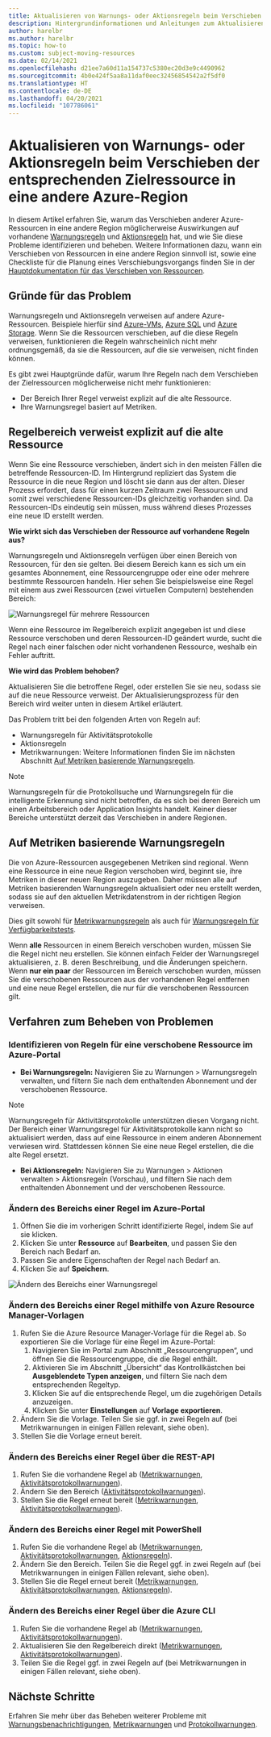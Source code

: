```yaml
---
title: Aktualisieren von Warnungs- oder Aktionsregeln beim Verschieben der entsprechenden Zielressource in eine andere Azure-Region
description: Hintergrundinformationen und Anleitungen zum Aktualisieren von Warnungs- oder Aktionsregeln beim Verschieben der entsprechenden Zielressource in eine andere Azure-Region
author: harelbr
ms.author: harelbr
ms.topic: how-to
ms.custom: subject-moving-resources
ms.date: 02/14/2021
ms.openlocfilehash: d21ee7a60d11a154737c5380ec20d3e9c4490962
ms.sourcegitcommit: 4b0e424f5aa8a11daf0eec32456854542a2f5df0
ms.translationtype: HT
ms.contentlocale: de-DE
ms.lasthandoff: 04/20/2021
ms.locfileid: "107786061"
---
```

# <a name="how-to-update-alert-rules-or-action-rules-when-their-target-resource-moves-to-a-different-azure-region"></a>Aktualisieren von Warnungs- oder Aktionsregeln beim Verschieben der entsprechenden Zielressource in eine andere Azure-Region

In diesem Artikel erfahren Sie, warum das Verschieben anderer Azure-Ressourcen in eine andere Region möglicherweise Auswirkungen auf vorhandene [Warnungsregeln](./alerts-overview.md) und [Aktionsregeln](./alerts-action-rules.md) hat, und wie Sie diese Probleme identifizieren und beheben. Weitere Informationen dazu, wann ein Verschieben von Ressourcen in eine andere Region sinnvoll ist, sowie eine Checkliste für die Planung eines Verschiebungsvorgangs finden Sie in der [Hauptdokumentation für das Verschieben von Ressourcen](../../azure-resource-manager/management/move-resources-overview.md).

## <a name="why-the-problem-exists"></a>Gründe für das Problem

Warnungsregeln und Aktionsregeln verweisen auf andere Azure-Ressourcen. Beispiele hierfür sind [Azure-VMs](../../site-recovery/azure-to-azure-tutorial-migrate.md), [Azure SQL](../../azure-sql/database/move-resources-across-regions.md) und [Azure Storage](../../storage/common/storage-account-move.md). Wenn Sie die Ressourcen verschieben, auf die diese Regeln verweisen, funktionieren die Regeln wahrscheinlich nicht mehr ordnungsgemäß, da sie die Ressourcen, auf die sie verweisen, nicht finden können.

Es gibt zwei Hauptgründe dafür, warum Ihre Regeln nach dem Verschieben der Zielressourcen möglicherweise nicht mehr funktionieren:

- Der Bereich Ihrer Regel verweist explizit auf die alte Ressource.
- Ihre Warnungsregel basiert auf Metriken.

## <a name="rule-scope-explicitly-refers-to-the-old-resource"></a>Regelbereich verweist explizit auf die alte Ressource

Wenn Sie eine Ressource verschieben, ändert sich in den meisten Fällen die betreffende Ressourcen-ID. Im Hintergrund repliziert das System die Ressource in die neue Region und löscht sie dann aus der alten. Dieser Prozess erfordert, dass für einen kurzen Zeitraum zwei Ressourcen und somit zwei verschiedene Ressourcen-IDs gleichzeitig vorhanden sind. Da Ressourcen-IDs eindeutig sein müssen, muss während dieses Prozesses eine neue ID erstellt werden. 

**Wie wirkt sich das Verschieben der Ressource auf vorhandene Regeln aus?**

Warnungsregeln und Aktionsregeln verfügen über einen Bereich von Ressourcen, für den sie gelten. Bei diesem Bereich kann es sich um ein gesamtes Abonnement, eine Ressourcengruppe oder eine oder mehrere bestimmte Ressourcen handeln.
Hier sehen Sie beispielsweise eine Regel mit einem aus zwei Ressourcen (zwei virtuellen Computern) bestehenden Bereich:

![Warnungsregel für mehrere Ressourcen](media/alerts-resource-move/multi-resource-alert-rule.png)

Wenn eine Ressource im Regelbereich explizit angegeben ist und diese Ressource verschoben und deren Ressourcen-ID geändert wurde, sucht die Regel nach einer falschen oder nicht vorhandenen Ressource, weshalb ein Fehler auftritt.

**Wie wird das Problem behoben?**

Aktualisieren Sie die betroffene Regel, oder erstellen Sie sie neu, sodass sie auf die neue Ressource verweist. Der Aktualisierungsprozess für den Bereich wird weiter unten in diesem Artikel erläutert.

Das Problem tritt bei den folgenden Arten von Regeln auf:

- Warnungsregeln für Aktivitätsprotokolle
- Aktionsregeln
- Metrikwarnungen: Weitere Informationen finden Sie im nächsten Abschnitt [Auf Metriken basierende Warnungsregeln](#alert-rules-based-on-metrics).

> [!NOTE]
> Warnungsregeln für die Protokollsuche und Warnungsregeln für die intelligente Erkennung sind nicht betroffen, da es sich bei deren Bereich um einen Arbeitsbereich oder Application Insights handelt. Keiner dieser Bereiche unterstützt derzeit das Verschieben in andere Regionen.

## <a name="alert-rules-based-on-metrics"></a>Auf Metriken basierende Warnungsregeln

Die von Azure-Ressourcen ausgegebenen Metriken sind regional. Wenn eine Ressource in eine neue Region verschoben wird, beginnt sie, ihre Metriken in dieser neuen Region auszugeben. Daher müssen alle auf Metriken basierenden Warnungsregeln aktualisiert oder neu erstellt werden, sodass sie auf den aktuellen Metrikdatenstrom in der richtigen Region verweisen.

Dies gilt sowohl für [Metrikwarnungsregeln](alerts-metric-overview.md) als auch für [Warnungsregeln für Verfügbarkeitstests](../app/monitor-web-app-availability.md).

Wenn **alle** Ressourcen in einem Bereich verschoben wurden, müssen Sie die Regel nicht neu erstellen. Sie können einfach Felder der Warnungsregel aktualisieren, z. B. deren Beschreibung, und die Änderungen speichern.
Wenn **nur ein paar** der Ressourcen im Bereich verschoben wurden, müssen Sie die verschobenen Ressourcen aus der vorhandenen Regel entfernen und eine neue Regel erstellen, die nur für die verschobenen Ressourcen gilt.

## <a name="procedures-to-fix-problems"></a>Verfahren zum Beheben von Problemen

### <a name="identifying-rules-associated-with-a-moved-resource-from-the-azure-portal"></a>Identifizieren von Regeln für eine verschobene Ressource im Azure-Portal

- **Bei Warnungsregeln:** Navigieren Sie zu Warnungen > Warnungsregeln verwalten, und filtern Sie nach dem enthaltenden Abonnement und der verschobenen Ressource.
> [!NOTE]
> Warnungsregeln für Aktivitätsprotokolle unterstützen diesen Vorgang nicht. Der Bereich einer Warnungsregel für Aktivitätsprotokolle kann nicht so aktualisiert werden, dass auf eine Ressource in einem anderen Abonnement verwiesen wird. Stattdessen können Sie eine neue Regel erstellen, die die alte Regel ersetzt.

- **Bei Aktionsregeln:** Navigieren Sie zu Warnungen > Aktionen verwalten > Aktionsregeln (Vorschau), und filtern Sie nach dem enthaltenden Abonnement und der verschobenen Ressource.

### <a name="change-scope-of-a-rule-from-the-azure-portal"></a>Ändern des Bereichs einer Regel im Azure-Portal

1. Öffnen Sie die im vorherigen Schritt identifizierte Regel, indem Sie auf sie klicken.
2. Klicken Sie unter **Ressource** auf **Bearbeiten**, und passen Sie den Bereich nach Bedarf an.
3. Passen Sie andere Eigenschaften der Regel nach Bedarf an.
4. Klicken Sie auf **Speichern**.

![Ändern des Bereichs einer Warnungsregel](media/alerts-resource-move/change-alert-rule-scope.png)

### <a name="change-the-scope-of-a-rule-using-azure-resource-manager-templates"></a>Ändern des Bereichs einer Regel mithilfe von Azure Resource Manager-Vorlagen

1. Rufen Sie die Azure Resource Manager-Vorlage für die Regel ab.   So exportieren Sie die Vorlage für eine Regel im Azure-Portal:
   1. Navigieren Sie im Portal zum Abschnitt „Ressourcengruppen“, und öffnen Sie die Ressourcengruppe, die die Regel enthält.
   2. Aktivieren Sie im Abschnitt „Übersicht“ das Kontrollkästchen bei **Ausgeblendete Typen anzeigen**, und filtern Sie nach dem entsprechenden Regeltyp.
   3. Klicken Sie auf die entsprechende Regel, um die zugehörigen Details anzuzeigen.
   4. Klicken Sie unter **Einstellungen** auf **Vorlage exportieren**.
2. Ändern Sie die Vorlage. Teilen Sie sie ggf. in zwei Regeln auf (bei Metrikwarnungen in einigen Fällen relevant, siehe oben).
3. Stellen Sie die Vorlage erneut bereit.

### <a name="change-scope-of-a-rule-using-rest-api"></a>Ändern des Bereichs einer Regel über die REST-API

1. Rufen Sie die vorhandene Regel ab ([Metrikwarnungen](/rest/api/monitor/metricalerts/get), [Aktivitätsprotokollwarnungen](/rest/api/monitor/activitylogalerts/get)).
2. Ändern Sie den Bereich ([Aktivitätsprotokollwarnungen](/rest/api/monitor/activitylogalerts/update)).
3. Stellen Sie die Regel erneut bereit ([Metrikwarnungen](/rest/api/monitor/metricalerts/createorupdate), [Aktivitätsprotokollwarnungen](/rest/api/monitor/activitylogalerts/createorupdate)).

### <a name="change-scope-of-a-rule-using-powershell"></a>Ändern des Bereichs einer Regel mit PowerShell

1. Rufen Sie die vorhandene Regel ab ([Metrikwarnungen](/powershell/module/az.monitor/get-azmetricalertrulev2), [Aktivitätsprotokollwarnungen](/powershell/module/az.monitor/get-azactivitylogalert), [Aktionsregeln](/powershell/module/az.alertsmanagement/get-azactionrule)).
2. Ändern Sie den Bereich. Teilen Sie die Regel ggf. in zwei Regeln auf (bei Metrikwarnungen in einigen Fällen relevant, siehe oben).
3. Stellen Sie die Regel erneut bereit ([Metrikwarnungen](/powershell/module/az.monitor/add-azmetricalertrulev2), [Aktivitätsprotokollwarnungen](/powershell/module/az.monitor/enable-azactivitylogalert), [Aktionsregeln](/powershell/module/az.alertsmanagement/set-azactionrule)).

### <a name="change-the-scope-of-a-rule-using-azure-cli"></a>Ändern des Bereichs einer Regel über die Azure CLI

1.  Rufen Sie die vorhandene Regel ab ([Metrikwarnungen](/cli/azure/monitor/metrics/alert#az_monitor_metrics_alert_show), [Aktivitätsprotokollwarnungen](/cli/azure/monitor/activity-log/alert#az_monitor_activity_log-alert_list)).
2.  Aktualisieren Sie den Regelbereich direkt ([Metrikwarnungen](/cli/azure/monitor/metrics/alert#az_monitor_metrics_alert_update), [Aktivitätsprotokollwarnungen](/cli/azure/monitor/activity-log/alert/scope)).
3.  Teilen Sie die Regel ggf. in zwei Regeln auf (bei Metrikwarnungen in einigen Fällen relevant, siehe oben).

## <a name="next-steps"></a>Nächste Schritte

Erfahren Sie mehr über das Beheben weiterer Probleme mit [Warnungsbenachrichtigungen](alerts-troubleshoot.md), [Metrikwarnungen](alerts-troubleshoot-metric.md) und [Protokollwarnungen](alerts-troubleshoot-log.md).